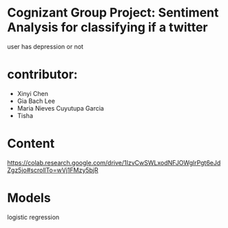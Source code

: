 # Cognizant Group Project: Sentiment Analysis for classifying if a twitter 
user has depression or not
# contributor:
- Xinyi Chen
- Gia Bach Lee
- Maria Nieves Cuyutupa Garcia
- Tisha
# Content
https://colab.research.google.com/drive/1IzvCwSWLxodNFJOWglrPgt6eJdZgz5jo#scrollTo=wVj1FMzy5bjR
# Models
logistic regression
